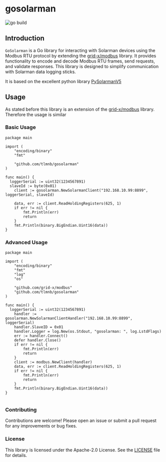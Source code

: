 # gosolarman
![go build](https://github.com/tlmnb/gosolarman/actions/workflows/go.yml/badge.svg)
## Introduction
`GoSolarman` is a Go library for interacting with Solarman devices using the Modbus RTU protocol by extending the [grid-x/modbus](https://github.com/grid-x/modbus) library. 
It provides functionality to encode and decode Modbus RTU frames, send requests, and validate responses.
This library is designed to simplify communication with Solarman data logging sticks.

It is based on the excellent python library [PySolarmanV5](https://github.com/jmccrohan/pysolarmanv5)

## Usage
As stated before this library is an extension of the [grid-x/modbus](https://github.com/grid-x/modbus) library. Therefore the usage is similar

### Basic Usage
```golang
package main

import (
	"encoding/binary"
	"fmt"

	"github.com/tlmnb/gosolarman"
)

func main() {
  loggerSerial := uint32(1234567891)
  slaveId := byte(0x01)
	client := gosolarman.NewSolarmanClient("192.168.10.99:8899", loggerSerial, slaveId)

	data, err := client.ReadHoldingRegisters(625, 1)
	if err != nil {
		fmt.Println(err)
		return
	}
	fmt.Println(binary.BigEndian.Uint16(data))
}
```

### Advanced Usage
```golang
package main

import (
	"encoding/binary"
	"fmt"
	"log"
	"os"

	"github.com/grid-x/modbus"
	"github.com/tlmnb/gosolarman"
)

func main() {
  loggerSerial := uint32(1234567891)
	handler := gosolarman.NewSolarmanClientHandler("192.168.10.99:8899", loggerSerial)
	handler.SlaveID = 0x01
	handler.Logger = log.New(os.Stdout, "gosolarman: ", log.LstdFlags)
	err := handler.Connect()
	defer handler.Close()
	if err != nil {
		fmt.Println(err)
		return
	}
	client := modbus.NewClient(handler)
	data, err := client.ReadHoldingRegisters(625, 1)
	if err != nil {
		fmt.Println(err)
		return
	}
	fmt.Println(binary.BigEndian.Uint16(data))
}


```

### Contributing
Contributions are welcome! Please open an issue or submit a pull request for any improvements or bug fixes.

### License
This library is licensed under the Apache-2.0 License. See the [LICENSE](LICENSE) file for details.
